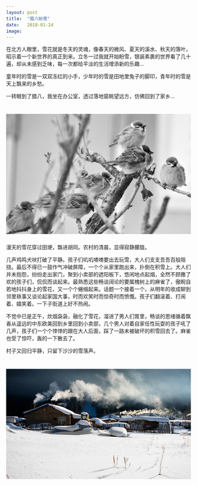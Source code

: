 ```yaml
---
layout: post
title:  "腊八盼雪"
date:   2018-01-24
image:
---
```


在北方人眼里，雪花就是冬天的灵魂，像春天的微风、夏天的溪水、秋天的落叶，昭示着一个新世界的真正到来。立冬一过我就开始盼雪，银装素裹的世界看了几十遍，却从未感到乏味，每一次都给平淡的生活增添新的乐趣...
<!--more-->

童年时的雪是一双双冻红的小手，少年时的雪是田地里兔子的脚印，青年时的雪是天上飘来的乡愁。

一转眼到了腊八，我坐在办公室，透过落地窗眺望远方，仿佛回到了家乡...

# ![bird](/assets/img/2018_01_24_snow1.jpg)

漫天的雪花穿过田埂，飘进胡同。农村的清晨，显得寂静朦胧。

几声鸡鸣犬吠打破了平静。孩子们叽叽喳喳要出去玩雪，大人们支支吾吾百般阻挠。最后不得已一鼓作气冲破屏障，一个个从家里跑出来，扑倒在积雪上。大人们并未抱怨，纷纷走出家门，聚到小卖部的遮阳板下，悠闲地点起烟，全然不顾撒了欢的孩子们，侃侃而谈起来。最熟悉这些畅谈阔论的要属槐树上的麻雀了，傲睨自若地抖抖身上的雪花，又一个个蜷缩起来。话题一个接着一个，从明年的收成聊到邻里轶事又谈论起家国大事，时而欢笑时而惊奇时而愤慨。孩子们翻滚着、打闹着、嬉笑着。一下子街道上好不热闹。

不觉中已是正午，炊烟袅袅，融化了雪花，溜进了男人们胃里，畅谈的思绪循着飘香从遥远的中东欧美回到乡里回到小卖部，几个男人对着自家任性玩耍的孩子吼了几声，孩子们一个个悻悻的跟在大人后面，踩了一路未被破坏的积雪回去了。麻雀也受了惊吓，轰的一下散去了。

村子又回归平静，只留下沙沙的雪落声。

# ![snow](/assets/img/2018_01_24_snow.png)
